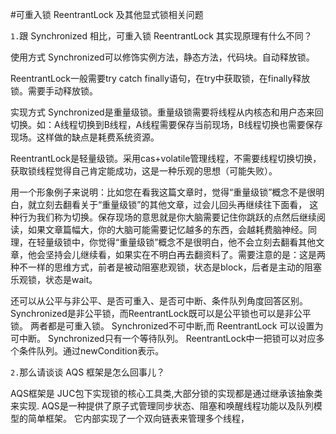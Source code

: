 #可重入锁 ReentrantLock 及其他显式锁相关问题


`1.`跟 Synchronized 相比，可重入锁 ReentrantLock 其实现原理有什么不同？
    
使用方式
Synchronized可以修饰实例方法，静态方法，代码块。自动释放锁。

ReentrantLock一般需要try catch finally语句，在try中获取锁，在finally释放锁。需要手动释放锁。

实现方式
Synchronized是重量级锁。重量级锁需要将线程从内核态和用户态来回切换。如：A线程切换到B线程，A线程需要保存当前现场，B线程切换也需要保存现场。这样做的缺点是耗费系统资源。

ReentrantLock是轻量级锁。采用cas+volatile管理线程，不需要线程切换切换，获取锁线程觉得自己肯定能成功，这是一种乐观的思想（可能失败）。

用一个形象例子来说明：比如您在看我这篇文章时，觉得“重量级锁”概念不是很明白，就立刻去翻看关于“重量级锁”的其他文章，过会儿回头再继续往下面看， 这种行为我们称为切换。保存现场的意思就是你大脑需要记住你跳跃的点然后继续阅读，如果文章篇幅大，你的大脑可能需要记忆越多的东西，会越耗费脑神经。同理，在轻量级锁中，你觉得“重量级锁”概念不是很明白，他不会立刻去翻看其他文章，他会坚持会儿继续看，如果实在不明白再去翻资料了。需要注意的是：这是两种不一样的思维方式，前者是被动阻塞悲观锁，状态是block，后者是主动的阻塞乐观锁，状态是wait。

还可以从公平与非公平、是否可重入、是否可中断、条件队列角度回答区别。
Synchronized是非公平锁，而ReentrantLock既可以是公平锁也可以是非公平锁。
两者都是可重入锁。
Synchronized不可中断,而 ReentrantLock 可以设置为可中断。
Synchronized只有一个等待队列。
ReentrantLock中一把锁可以对应多个条件队列。通过newCondition表示。

`2.`那么请谈谈 AQS 框架是怎么回事儿？
    
AQS框架是 JUC包下实现锁的核心工具类,大部分锁的实现都是通过继承该抽象类来实现.
AQS是一种提供了原子式管理同步状态、阻塞和唤醒线程功能以及队列模型的简单框架。
它内部实现了一个双向链表来管理多个线程，
